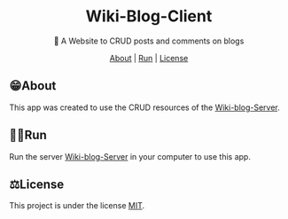<h1 align="center">Wiki-Blog-Client</h1>
<p align="center">📝 A Website to CRUD posts and comments on blogs</p>

<p align="center">
    <a href="#about">About</a> |
    <a href="#run">Run</a> | 
    <a href="#license">License</a>
</p>

## 😁**About**
This app was created to use the CRUD resources of the [Wiki-blog-Server](https://github.com/Guilherme-FCM/Wiki-Blog-Server).

## 👨‍💻**Run**
Run the server [Wiki-blog-Server](https://github.com/Guilherme-FCM/Wiki-Blog-Server) in your computer to use this app.

## ⚖**License**
This project is under the license [MIT](./LICENSE).
